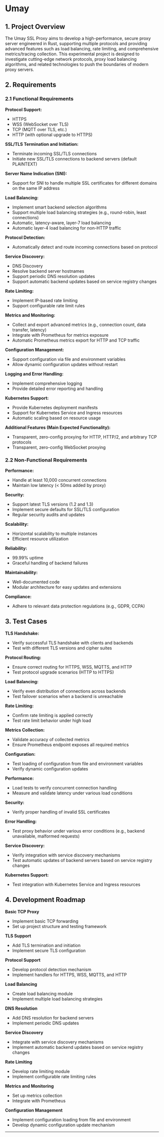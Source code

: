 # Umay

## 1. Project Overview

The Umay SSL Proxy aims to develop a high-performance, secure proxy server engineered in Rust, supporting multiple protocols and providing advanced features such as load balancing, rate limiting, and comprehensive metrics/tracing collection. This experimental project is designed to investigate cutting-edge network protocols, proxy load balancing algorithms, and related technologies to push the boundaries of modern proxy servers.

## 2. Requirements

### 2.1 Functional Requirements

**Protocol Support:**
- HTTPS
- WSS (WebSocket over TLS)
- TCP (MQTT over TLS, etc.)
- HTTP (with optional upgrade to HTTPS)

**SSL/TLS Termination and Initiation:**
- Terminate incoming SSL/TLS connections
- Initiate new SSL/TLS connections to backend servers (default PLAINTEXT)

**Server Name Indication (SNI):**
- Support for SNI to handle multiple SSL certificates for different domains on the same IP address

**Load Balancing:**
- Implement smart backend selection algorithms
- Support multiple load balancing strategies (e.g., round-robin, least connections)
- Automatic, latency-aware, layer-7 load balancing
- Automatic layer-4 load balancing for non-HTTP traffic

**Protocol Detection:**
- Automatically detect and route incoming connections based on protocol

**Service Discovery:**
- DNS Discovery
- Resolve backend server hostnames
- Support periodic DNS resolution updates
- Support automatic backend updates based on service registry changes

**Rate Limiting:**
- Implement IP-based rate limiting
- Support configurable rate limit rules

**Metrics and Monitoring:**
- Collect and export advanced metrics (e.g., connection count, data transfer, latency)
- Integrate with Prometheus for metrics exposure
- Automatic Prometheus metrics export for HTTP and TCP traffic

**Configuration Management:**
- Support configuration via file and environment variables
- Allow dynamic configuration updates without restart

**Logging and Error Handling:**
- Implement comprehensive logging
- Provide detailed error reporting and handling

**Kubernetes Support:**
- Provide Kubernetes deployment manifests
- Support for Kubernetes Service and Ingress resources
- Automatic scaling based on resource usage

**Additional Features (Main Expected Functionality):**
- Transparent, zero-config proxying for HTTP, HTTP/2, and arbitrary TCP protocols
- Transparent, zero-config WebSocket proxying

### 2.2 Non-Functional Requirements

**Performance:**
- Handle at least 10,000 concurrent connections
- Maintain low latency (< 50ms added by proxy)

**Security:**
- Support latest TLS versions (1.2 and 1.3)
- Implement secure defaults for SSL/TLS configuration
- Regular security audits and updates

**Scalability:**
- Horizontal scalability to multiple instances
- Efficient resource utilization

**Reliability:**
- 99.99% uptime
- Graceful handling of backend failures

**Maintainability:**
- Well-documented code
- Modular architecture for easy updates and extensions

**Compliance:**
- Adhere to relevant data protection regulations (e.g., GDPR, CCPA)

## 3. Test Cases

**TLS Handshake:**
- Verify successful TLS handshake with clients and backends
- Test with different TLS versions and cipher suites

**Protocol Routing:**
- Ensure correct routing for HTTPS, WSS, MQTTS, and HTTP
- Test protocol upgrade scenarios (HTTP to HTTPS)

**Load Balancing:**
- Verify even distribution of connections across backends
- Test failover scenarios when a backend is unreachable

**Rate Limiting:**
- Confirm rate limiting is applied correctly
- Test rate limit behavior under high load

**Metrics Collection:**
- Validate accuracy of collected metrics
- Ensure Prometheus endpoint exposes all required metrics

**Configuration:**
- Test loading of configuration from file and environment variables
- Verify dynamic configuration updates

**Performance:**
- Load tests to verify concurrent connection handling
- Measure and validate latency under various load conditions

**Security:**
- Verify proper handling of invalid SSL certificates

**Error Handling:**
- Test proxy behavior under various error conditions (e.g., backend unavailable, malformed requests)

**Service Discovery:**
- Verify integration with service discovery mechanisms
- Test automatic updates of backend servers based on service registry changes

**Kubernetes Support:**
- Test integration with Kubernetes Service and Ingress resources

## 4. Development Roadmap

**Basic TCP Proxy**
- Implement basic TCP forwarding
- Set up project structure and testing framework

**TLS Support**
- Add TLS termination and initiation
- Implement secure TLS configuration

**Protocol Support**
- Develop protocol detection mechanism
- Implement handlers for HTTPS, WSS, MQTTS, and HTTP

**Load Balancing**
- Create load balancing module
- Implement multiple load balancing strategies

**DNS Resolution**
- Add DNS resolution for backend servers
- Implement periodic DNS updates

**Service Discovery**
- Integrate with service discovery mechanisms
- Implement automatic backend updates based on service registry changes

**Rate Limiting**
- Develop rate limiting module
- Implement configurable rate limiting rules

**Metrics and Monitoring**
- Set up metrics collection
- Integrate with Prometheus

**Configuration Management**
- Implement configuration loading from file and environment
- Develop dynamic configuration update mechanism

---
